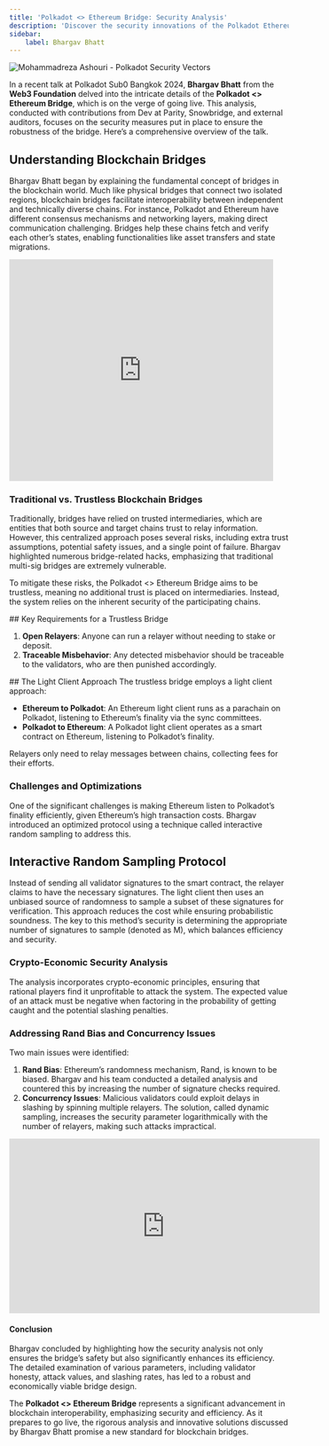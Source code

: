 ```yaml
---
title: 'Polkadot <> Ethereum Bridge: Security Analysis'
description: 'Discover the security innovations of the Polkadot Ethereum Bridge by Bhargav Bhatt, enhancing blockchain interoperability.'
sidebar:
    label: Bhargav Bhatt
---
```


![Mohammadreza Ashouri - Polkadot Security Vectors](/src/assets/sub0-2024/mohammadreza-sub0.webp)

In a recent talk at Polkadot Sub0 Bangkok 2024, **Bhargav Bhatt** from the **Web3 Foundation** delved into the intricate details of the **Polkadot &lt;&gt; Ethereum Bridge**, which is on the verge of going live. This analysis, conducted with contributions from Dev at Parity, Snowbridge, and external auditors, focuses on the security measures put in place to ensure the robustness of the bridge. Here’s a comprehensive overview of the talk.

## Understanding Blockchain Bridges
Bhargav Bhatt began by explaining the fundamental concept of bridges in the blockchain world. Much like physical bridges that connect two isolated regions, blockchain bridges facilitate interoperability between independent and technically diverse chains. For instance, Polkadot and Ethereum have different consensus mechanisms and networking layers, making direct communication challenging. Bridges help these chains fetch and verify each other’s states, enabling functionalities like asset transfers and state migrations.  
<iframe frameborder="0" height="400" marginheight="0" marginwidth="0" scrolling="no" src="https://www.slideshare.net/slideshow/embed_code/key/bCmhip74tzbdlR?hostedIn=slideshare&page=upload" width="476"></iframe>

### Traditional vs. Trustless Blockchain Bridges
Traditionally, bridges have relied on trusted intermediaries, which are entities that both source and target chains trust to relay information. However, this centralized approach poses several risks, including extra trust assumptions, potential safety issues, and a single point of failure. Bhargav highlighted numerous bridge-related hacks, emphasizing that traditional multi-sig bridges are extremely vulnerable.

To mitigate these risks, the Polkadot &lt;&gt; Ethereum Bridge aims to be trustless, meaning no additional trust is placed on intermediaries. Instead, the system relies on the inherent security of the participating chains.

## Key Requirements for a Trustless Bridge
1. **Open Relayers**: Anyone can run a relayer without needing to stake or deposit.
2. **Traceable Misbehavior**: Any detected misbehavior should be traceable to the validators, who are then punished accordingly.

## The Light Client Approach
The trustless bridge employs a light client approach:
- **Ethereum to Polkadot**: An Ethereum light client runs as a parachain on Polkadot, listening to Ethereum’s finality via the sync committees.
- **Polkadot to Ethereum**: A Polkadot light client operates as a smart contract on Ethereum, listening to Polkadot’s finality.

Relayers only need to relay messages between chains, collecting fees for their efforts.

### Challenges and Optimizations
One of the significant challenges is making Ethereum listen to Polkadot’s finality efficiently, given Ethereum’s high transaction costs. Bhargav introduced an optimized protocol using a technique called interactive random sampling to address this.

## Interactive Random Sampling Protocol
Instead of sending all validator signatures to the smart contract, the relayer claims to have the necessary signatures. The light client then uses an unbiased source of randomness to sample a subset of these signatures for verification. This approach reduces the cost while ensuring probabilistic soundness. The key to this method’s security is determining the appropriate number of signatures to sample (denoted as M), which balances efficiency and security.

### Crypto-Economic Security Analysis
The analysis incorporates crypto-economic principles, ensuring that rational players find it unprofitable to attack the system. The expected value of an attack must be negative when factoring in the probability of getting caught and the potential slashing penalties.

### Addressing Rand Bias and Concurrency Issues
Two main issues were identified:
1. **Rand Bias**: Ethereum’s randomness mechanism, Rand, is known to be biased. Bhargav and his team conducted a detailed analysis and countered this by increasing the number of signature checks required.
2. **Concurrency Issues**: Malicious validators could exploit delays in slashing by spinning multiple relayers. The solution, called dynamic sampling, increases the security parameter logarithmically with the number of relayers, making such attacks impractical.

<iframe allowfullscreen="allowfullscreen" frameborder="0" height="315" src="https://www.youtube.com/embed/SSmtwvoZgDw?si=Je3sPtwtq1lmGh7i" title="YouTube video player" width="560"></iframe>

#### Conclusion
Bhargav concluded by highlighting how the security analysis not only ensures the bridge’s safety but also significantly enhances its efficiency. The detailed examination of various parameters, including validator honesty, attack values, and slashing rates, has led to a robust and economically viable bridge design.

The **Polkadot &lt;&gt; Ethereum Bridge** represents a significant advancement in blockchain interoperability, emphasizing security and efficiency. As it prepares to go live, the rigorous analysis and innovative solutions discussed by Bhargav Bhatt promise a new standard for blockchain bridges.